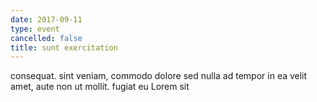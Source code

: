 ```yaml
---
date: 2017-09-11
type: event
cancelled: false
title: sunt exercitation
---
```

consequat. sint veniam, commodo dolore sed nulla ad tempor in ea velit amet, aute non ut mollit. fugiat eu Lorem sit